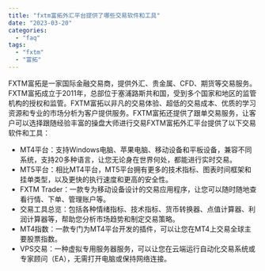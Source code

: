 ```yaml
---
title: "fxtm富拓外汇平台提供了哪些交易软件和工具"
date: "2023-03-20"
categories: 
  - "faq"
tags: 
  - "fxtm"
  - "富拓"
---
```


FXTM富拓是一家国际金融交易商，提供外汇、贵金属、CFD、期货等交易服务。FXTM富拓成立于2011年，总部位于塞浦路斯共和国，受到多个国家和地区的监管机构的授权和监管。FXTM富拓以非凡的交易体验、超低的交易成本、优质的学习资源和专业的市场分析为客户提供服务。FXTM富拓还提供了跟单交易服务，让客户可以选择跟随经验丰富的操盘大师进行交易FXTM富拓外汇平台提供了以下交易软件和工具：

- MT4平台：支持Windows电脑、苹果电脑、移动设备和平板设备，兼容不同系统，支持20多种语言，让您无论身在世界何处，都能进行实时交易。
- MT5平台：相比MT4平台，MT5平台拥有更多的技术指标、图表时间框架和挂单类型，以及更快的执行速度和更高的安全性。
- FXTM Trader：一款专为移动设备设计的交易应用程序，让您可以随时随地查看行情、下单、管理账户等。
- 交易工具总览：包括各种情绪指标、技术指标、货币转换器、点值计算器、利润计算器等，帮助您分析市场趋势和制定交易策略。
- MT4指数：一款专门为MT4平台开发的插件，可以让您在MT4上交易全球主要股票指数。
- VPS交易：一种虚拟专用服务器服务，可以让您在云端运行自动化交易系统或专家顾问（EA），无需打开电脑或保持网络连接。
